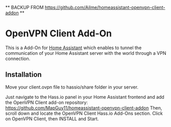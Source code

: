 ** BACKUP FROM https://github.com/Ailme/homeassistant-openvpn-client-addon **
# OpenVPN Client Add-On

This is a Add-On for [Home Assistant](https://www.home-assistant.io) which enables to tunnel the communication of your Home Assistant server with the world through a VPN connection.

## Installation

Move your client.ovpn file to hassio/share folder in your server.

Just navigate to the Hass.io panel in your Home Assistant frontend and add the OpenVPN Client add-on repository: https://github.com/MapGuy11/homeassistant-openvpn-client-addon
Then, scroll down and locate the OpenVPN Client Hass.io Add-Ons section. Click on OpenVPN Client, then INSTALL and Start.
